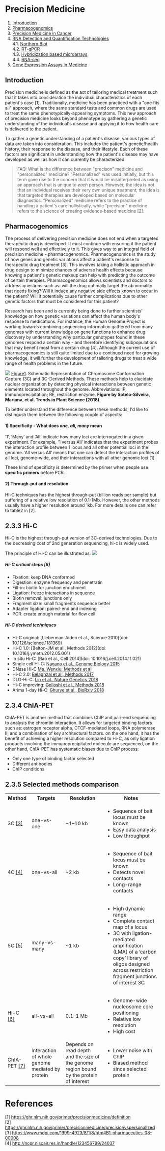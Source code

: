 # Precision Medicine 
1. [Introduction](#1)<br>
2. [Pharmacogenomics](#2)<br>
3. [Precision Medicine in Cancer](#3)<br>
4. [RNA Detection and Quantification Technologies](#4)<br>
    4.1. [Northern Blot](#41)<br>
    4.2. [RT-qPCR](#42)<br>
    4.3. [Hybridization based microarrays](#43)<br>
    4.4. [RNA-seq](#44)<br>
5. [Gene Expression Assays in Medicine](#5)<br>



## Introduction<a name="1"></a>

Precision medicine is defined as the act of tailoring medical treatment such that it takes into consideration the individual characteristics of each patient's case [1]. Traditionally, medicine has been practiced with a "one fits all" approach, where the same standard tests and common drugs are used to treat the same phenotypically-appearing symptoms. This new approach of precision medicine looks beyond phenotype by gathering a genetic understanding of the individual's disease and applying it to how health care is delivered to the patient.

To gather a genetic understanding of a patient's disease, various types of data are taken into consideration. This includes the patient's genetic/health history, their response to the disease, and their lifestyle. Each of these factors are significant in understanding how the patient's disease may have developed as well as how it can currently be characterized.

> FAQ: What is the difference between "precison" medicine and "personalized" medicine? "Personalized" was used initially, but this term gave rise to the concern that it would be misinterpreted as using an approach that is unique to _each_ person. However, the idea is not that an individual receives their very own unique treatment; the idea is that targeted therapies are developed based on molecular diagnostics. "Personalized" medicine refers to the practice of handling a patient's care hollistically, while "precision" medicine refers to the science of creating evidence-based medicine [2].

## Pharmacogenomics<a name="2"></a>

The process of delivering precision medicine does not end when a targeted therapeutic drug is developed. It must continue with ensuring if the patient will respond well and effectively to it. This gives way to an integral field of precision medicine - pharmacogenomics. Pharmacogenomics is the study of how genes and genetic variations affect a patient's response to therapeutic drug treatment [3]. This involves taking a hollistic approach in drug design to minimize chances of adverse health effects because knowing a patient's genetic makeup can help with predicting the outcome of certain therapies. Pharmacogenomics allows scientists and doctors to address questions such as: will the drug optimally target the abnormality that needs fixing? Will it induce any negative side effects known to occur in the patient? Will it potentially cause further complications due to other genetic factors that must be considered for this patient?

Research has been and is currently being done to further scientists' knowledge on how genetic variations can affect the human body's response to medications. For instance, the Human Genome Project is working towards combining sequencing information gathered from many genomes with current knowledge on gene functions to enhance drug discovery by understanding why particular genotypes found in these genomes respond a certain way - and therefore identifying subpopulations that may benefit most from a certain drug [4]. Although the current use of pharmacogenomics is still quite limited due to a continued need for growing knowledge, it will further the development of tailoring drugs to treat a wide range of health problems in the future.

![](/assets/1-s2.0-S1360138518300827-gr1b2_lrg.jpg)
[Figure1](https://doi.org/10.1016/j.tplants.2018.03.014). Schematic Representation of Chromosome Conformation Capture (3C) and 3C-Derived Methods. These methods help to elucidate nuclear organization by detecting physical interactions between genetic elements located throughout the genome. Abbreviations: IP, immunoprecipitation; RE, restriction enzyme. **Figure by Sotelo-Silveira, Mariana, et al. Trends in Plant Science (2018).**

To better understand the difference between these methods, I'd like to distingush them between the following couple of aspects:

#### 1) Specificity - What does _one, all, many_ mean<a name="2321"></a>
‘1’, ‘Many’ and ‘All’ indicate how many loci are interrogated in a given experiment. For example, ‘1 versus All’ indicates that the experiment probes the interaction profile between 1 locus and all other potential loci in the genome. ‘All versus All’ means that one can detect the interaction profiles of all loci, genome-wide, and their interactions with all other genomic loci [1].

These kind of specificity is determined by the primer when people use **specific primers** before PCR. 

#### 2) Through-put and resolution<a name="2322"></a>
Hi-C techniques has the highest through-put (billion reads per sample) but suffering of a relative low resolution of 0.1-1Mb. However, the other methods usually have a higher resolution  around 1kb. For more details one can refer to table2 in [2].

## 2.3.3 Hi-C<a name="233"></a>
Hi-C is the highest through-put version of 3C-derived technologies. Due to the decreasing cost of 2nd generation sequencing, hi-c is widely used.

The principle of Hi-C can be illustrated as:
![](/assets/hic.gif)


##### Hi-C critical steps [8] 
- Fixation: keep DNA conformed
- Digestion: enzyme frequency and penetratin
- Fill-in: biotin for junction enrichment
- Ligation: freeze interactions in sequence
- Biotin removal: junctions only
- Fragment size: small fragments sequence better
- Adapter ligation: paired-end and indexing
- PCR: create enough material for flow cell

##### Hi-C derived techniques 
- Hi-C original: [Lieberman-Aiden et al., Science 2010](doi: 10.1126/science.1181369)
- Hi-C 1.0: [Belton-JM et al., Methods 2012](doi: 10.1016/j.ymeth.2012.05.001)
- In situ Hi-C: [Rao et al., Cell 2014](doi: 10.1016/j.cell.2014.11.021)
- Single cell Hi-C: [Nagano et al., Genome Biology 2015](https://doi.org/10.1186/s13059-015-0753-7)
- DNase Hi-C [Ma, Wenxiu, Methods et al](https://www.ncbi.nlm.nih.gov/pubmed/25437436)
- Hi-C 2.0: [Belaghzal et al., Methods 2017](https://www.ncbi.nlm.nih.gov/pubmed/28435001)
- DLO-Hi-C: [Lin et al., Nature Genetics 2018](https://doi.org/10.1038/s41588-018-0111-2)
- Hi-C improving: [Golloshi et al., Methods 2018](https://www.biorxiv.org/content/biorxiv/early/2018/02/13/264515.full.pdf)
- Arima 1-day Hi-C: [Ghurye et al., BioRxiv 2018](https://www.biorxiv.org/content/early/2018/02/07/261149)

## 2.3.4 ChIA-PET<a name="234"></a> 
ChIA-PET is another method that combines ChIP and pair-end sequencing to analysis the chromtin interaction. It allows for targeted binding factors such as: estrogen receptor alpha, CTCF-mediated loops, RNA polymerase II, and a combination of key architectural factors. on the one hand, it has the benefit of achieving a higher resolution compared to Hi-C, as only ligation products involving the immunoprecipitated molecule are sequenced, on the other hand, ChIA-PET has systematic biases due to ChIP process:
- Only one type of binding factor selected
- Different antibodies
- ChIP conditions


## 2.3.5 Selected methods comparison<a name="235"></a> 
<table>
 <tbody>
    <tr>
        <th>Method</td>
        <th>Targets</td>
        <th>Resolution</td>
        <th>Notes</td>
    </tr>
    <tr>
        <td>3C <a href="http://refhub.elsevier.com/S2001-0370(17)30093-4/rf0535">[3]</a></td>
        <td>one-vs-one</td>
        <td>~1–10 kb<br></td>
        <td><ul><li>Sequence of bait locus must be known</li><li>Easy data analysis</li><li>Low throughput</li></ul></td>
    </tr>
    <tr>
    <td>4C <a href="http://refhub.elsevier.com/S2001-0370(17)30093-4/rf0545">[4]</a></td>
    <td>one-vs-all</td>
    <td>~2 kb</td>
    <td><ul><li>Sequence of bait locus must be known</li><li>Detects novel contacts</li><li>Long-range contacts</li></ul></td>
    </tr>
    <tr>
    <td>5C <a href="http://refhub.elsevier.com/S2001-0370(17)30093-4/rf0550">[5]</a></td>
    <td>many-vs-many</td>
    <td>~1 kb</td>
    <td><ul><li>High dynamic range</li><li>Complete contact map of a locus</li><li>3C with ligation-mediated amplification (LMA) of a ‘carbon copy’ library of oligos designed across restriction fragment junctions of interest
3C</li></ul></td>
    </tr>
    <tr>
    <td>Hi-C <a href="http://refhub.elsevier.com/S2001-0370(17)30093-4/rf0300">[6]</a></td>
    <td>all-vs-all</td>
    <td>0.1–1 Mb</td>
    <td><ul><li>Genome-wide nucleosome core positioning</li><li>Relative low resolution</li><li>High cost</li></ul></td>
    </tr>
    <tr>
    <td>ChIA-PET <a href="http://refhub.elsevier.com/S0168-9525(15)00063-3/sbref1405">[7]</a></td>
    <td>Interaction of whole genome mediated by protein</td>
    <td>Depends on read depth and the size of the genome region bound by the protein of interest</td>
    <td><ul><li>Lower noise with ChIP</li><li>Biased method since selected protein</li></ul></td>
    </tr>
 </tbody>
</table>

















# References
[1] https://ghr.nlm.nih.gov/primer/precisionmedicine/definition<br>
[2] https://ghr.nlm.nih.gov/primer/precisionmedicine/precisionvspersonalized<br>
[3] https://www.mdpi.com/1999-4923/8/1/8/htm#B1-pharmaceutics-08-00008<br>
[4] http://nopr.niscair.res.in/handle/123456789/24037
